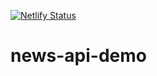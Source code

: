 [![Netlify Status](https://api.netlify.com/api/v1/badges/e4e7ff32-2a50-43e6-abc4-57d6e74a3f25/deploy-status)](https://app.netlify.com/sites/world-news-headlines/deploys)

# news-api-demo
